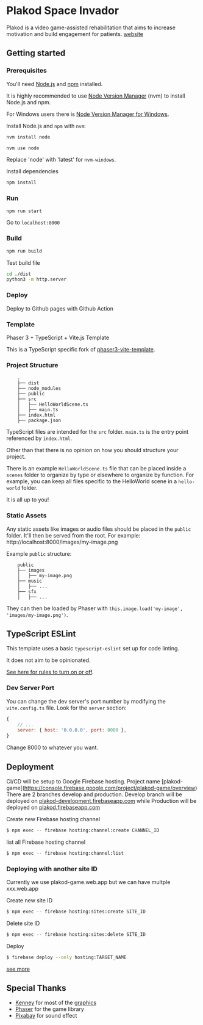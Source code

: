 # Plakod Space Invador
Plakod is a video game-assisted rehabilitation that aims to increase motivation and build engagement for patients.
[website](https://klongdinsor.com)

## Getting started

### Prerequisites

You'll need [Node.js](https://nodejs.org/en/) and [npm](https://www.npmjs.com/) installed.

It is highly recommended to use [Node Version Manager](https://github.com/nvm-sh/nvm) (nvm) to install Node.js and npm.

For Windows users there is [Node Version Manager for Windows](https://github.com/coreybutler/nvm-windows).

Install Node.js and `npm` with `nvm`:

```bash
nvm install node

nvm use node
```

Replace 'node' with 'latest' for `nvm-windows`.

Install dependencies
```bash
npm install
```

### Run
```bash
npm run start
```
Go to `localhost:8000`

### Build
```bash
npm run build
```
Test build file
```bash
cd ./dist
python3 -m http.server
```

### Deploy
Deploy to Github pages with Github Action


### Template
Phaser 3 + TypeScript + Vite.js Template

This is a TypeScript specific fork of [phaser3-vite-template](https://github.com/ourcade/phaser3-vite-template).

### Project Structure

```
    .
    ├── dist
    ├── node_modules
    ├── public
    ├── src
    │   ├── HelloWorldScene.ts
    │   ├── main.ts
	├── index.html
    ├── package.json
```

TypeScript files are intended for the `src` folder. `main.ts` is the entry point referenced by `index.html`.

Other than that there is no opinion on how you should structure your project.

There is an example `HelloWorldScene.ts` file that can be placed inside a `scenes` folder to organize by type or elsewhere to organize by function. For example, you can keep all files specific to the HelloWorld scene in a `hello-world` folder.

It is all up to you!

### Static Assets

Any static assets like images or audio files should be placed in the `public` folder. It'll then be served from the root. For example: http://localhost:8000/images/my-image.png

Example `public` structure:

```
    public
    ├── images
    │   ├── my-image.png
    ├── music
    │   ├── ...
    ├── sfx
    │   ├── ...
```

They can then be loaded by Phaser with `this.image.load('my-image', 'images/my-image.png')`.

## TypeScript ESLint

This template uses a basic `typescript-eslint` set up for code linting.

It does not aim to be opinionated.

[See here for rules to turn on or off](https://eslint.org/docs/rules/).

### Dev Server Port

You can change the dev server's port number by modifying the `vite.config.ts` file. Look for the `server` section:

```js
{
	// ...
	server: { host: '0.0.0.0', port: 8000 },
}
```

Change 8000 to whatever you want.

## Deployment

CI/CD will be setup to Google Firebase hosting. Project name [plakod-game[(https://console.firebase.google.com/project/plakod-game/overview)
There are 2 branches develop and production. Develop branch will be deployed on [plakod-development.firebaseapp.com](plakod-development.firebaseapp.com) while Production will be deployed on [plakod.firebaseapp.com](plakod.firebaseapp.com)

Create new Firebase hosting channel
```sh
$ npm exec -- firebase hosting:channel:create CHANNEL_ID
```

list all Firebase hosting channel
```sh
$ npm exec -- firebase hosting:channel:list
```

### Deploying with another site ID

Currently we use plakod-game.web.app but we can have multple xxx.web.app

Create new site ID
```sh
$ npm exec -- firebase hosting:sites:create SITE_ID
```

Delete site ID
```sh
$ npm exec -- firebase hosting:sites:delete SITE_ID
```

Deploy
```sh
$ firebase deploy --only hosting:TARGET_NAME
```

[see more](https://firebase.google.com/docs/hosting/multisites)

## Special Thanks
- [Kenney](www.kenney.nl) for most of the [graphics](https://www.kenney.nl/assets/space-shooter-redux)
- [Phaser](https://phaser.io/) for the game library
- [Pixabay](https://pixabay.com/) for sound effect